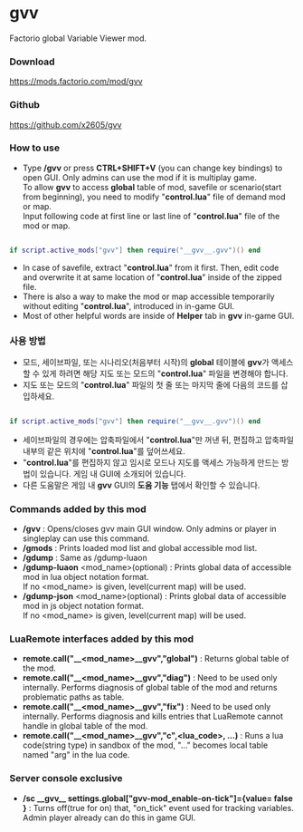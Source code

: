 # gvv
 Factorio global Variable Viewer mod.  
 
### Download  
https://mods.factorio.com/mod/gvv
 
### Github
https://github.com/x2605/gvv
 
### How to use  
- Type **/gvv** or press **CTRL+SHIFT+V** (you can change key bindings) to open GUI. Only admins can use the mod if it is multiplay game.  
To allow **gvv** to access **global** table of mod, savefile or scenario(start from beginning), you need to modify "**control.lua**" file of demand mod or map.  
Input following code at first line or last line of "**control.lua**" file of the mod or map.
``` lua

if script.active_mods["gvv"] then require("__gvv__.gvv")() end


```
- In case of savefile, extract "**control.lua**" from it first. Then, edit code and overwrite it at same location of "**control.lua**" inside of the zipped file.  
- There is also a way to make the mod or map accessible temporarily without editing "**control.lua**", introduced in in-game GUI.
- Most of other helpful words are inside of **Helper** tab in **gvv** in-game GUI.  

### 사용 방법
- 모드, 세이브파일, 또는 시나리오(처음부터 시작)의 **global** 테이블에 **gvv**가 액세스할 수 있게 하려면 해당 지도 또는 모드의 "**control.lua**" 파일을 변경해야 합니다.
- 지도 또는 모드의 "**control.lua**" 파일의 첫 줄 또는 마지막 줄에 다음의 코드를 삽입하세요.
``` lua

if script.active_mods["gvv"] then require("__gvv__.gvv")() end


```
- 세이브파일의 경우에는 압축파일에서 "**control.lua**"만 꺼낸 뒤, 편집하고 압축파일 내부의 같은 위치에 "**control.lua**"를 덮어쓰세요.
- "**control.lua**"를 편집하지 않고 임시로 모드나 지도를 액세스 가능하게 만드는 방법이 있습니다. 게임 내 GUI에 소개되어 있습니다.
- 다른 도움말은 게임 내 **gvv** GUI의 **도움 기능** 탭에서 확인할 수 있습니다.

### Commands added by this mod  
- **/gvv** : Opens/closes gvv main GUI window. Only admins or player in singleplay can use this command.  
- **/gmods** : Prints loaded mod list and global accessible mod list.  
- **/gdump** : Same as /gdump-luaon  
- **/gdump-luaon** <mod_name>(optional) : Prints global data of accessible mod in lua object notation format.  
  If no <mod_name> is given, level(current map) will be used.  
- **/gdump-json** <mod_name>(optional) : Prints global data of accessible mod in js object notation format.  
  If no <mod_name> is given, level(current map) will be used.  

### LuaRemote interfaces added by this mod  
- **remote.call("__<mod_name>__gvv","global")** : Returns global table of the mod.  
- **remote.call("__<mod_name>__gvv","diag")** : Need to be used only internally. Performs diagnosis of global table of the mod and returns problematic paths as table.  
- **remote.call("__<mod_name>__gvv","fix")** : Need to be used only internally. Performs diagnosis and kills entries that LuaRemote cannot handle in global table of the mod.  
- **remote.call("__<mod_name>__gvv","c",<lua_code>, ...)** : Runs a lua code(string type) in sandbox of the mod, "..." becomes local table named "arg" in the lua code.  

### Server console exclusive  
- **/sc \_\_gvv\_\_ settings.global["gvv-mod_enable-on-tick"]={value= false }** : Turns off(true for on) that, "on_tick" event used for tracking variables. Admin player already can do this in game GUI.  
